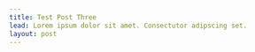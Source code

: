 ```yaml
---
title: Test Post Three
lead: Lorem ipsum dolor sit amet. Consectutor adipscing set.
layout: post
---
```

